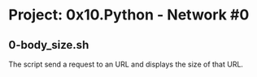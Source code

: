 # Project: 0x10.Python - Network #0

## 0-body_size.sh

The script send a request to an URL and displays the size of that URL.